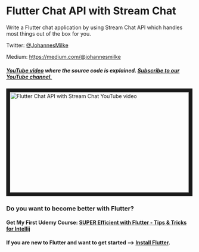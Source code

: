 # Flutter Chat API with Stream Chat
Write a Flutter chat application by using Stream Chat API which handles most things out of the box for you.


Twitter: [@JohannesMilke](https://twitter.com/JohannesMilke "Twitter Johannes Milke")

Medium: https://medium.com/@johannesmilke

##### [YouTube video](www.youtube.com/watch?v=3oGLuM_--Uo "Youtube Johannes Milke") where the *source code* is explained. [Subscribe to our YouTube channel.](http://www.youtube.com/channel/UC0FD2apauvegCcsvqIBceLA?sub_confirmation=1 "YouTube Subscribe Johannes Milke")  
<a href="www.youtube.com/watch?v=3oGLuM_--Uo&feature=player_embedded
" target="_blank"><img src="http://img.youtube.com/vi/3oGLuM_--Uo/maxresdefault.jpg" 
alt="Flutter Chat API with Stream Chat YouTube video" width="480" height="270" border="10" /></a>

### Do you want to become better with Flutter? 
#### Get My First Udemy Course: [SUPER Efficient with Flutter - Tips & Tricks for Intellij](https://www.udemy.com/course/super-efficient-with-flutter-tips-tricks/?referralCode=4BE70FB2DDF496ADD7AD "SUPER Efficient with Flutter - Tips & Tricks for Intellij")

#### If you are new to Flutter and want to get started --> [Install Flutter](https://flutter.io/docs/get-started/install "Install Flutter").
